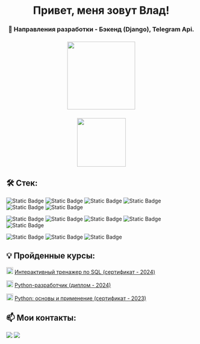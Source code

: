 <h1 align="center" class="heading-element" dir="auto">Привет, меня зовут Влад! </h1>
<h3 align="center" class="heading-element" dir="auto">
  🚀 Направления разработки - Бэкенд (Django), Telegram Api.
</h3>

<h3 align="center" class="heading-element" dir="auto">
  <a href="https://github.com/anuraghazra/convoychat">
    <img height=180 align="center" src="https://github-readme-stats.vercel.app/api/top-langs?username=Vlad-RND&layout=compact&langs_count=4&card_width=320&hide=javascript,css" />
  </a>
</h3>
<h3 align="center" class="heading-element" dir="auto">
  <a href="https://github.com/anuraghazra/github-readme-stats">
    <img height=129 align="center" src="https://github-readme-stats.vercel.app/api?username=Vlad-RND&hide=stars,prs,issues,contribs&show_icons=true&hide_rank=true&custom_title=My+GitHub+Stats" />
  </a>
</h3>

## 🛠 Стек:
<p>
  
  ![Static Badge](https://img.shields.io/badge/python-blue?style=for-the-badge&logo=python&logoColor=yellow)
  ![Static Badge](https://img.shields.io/badge/django-darkgreen?style=for-the-badge&logo=django&logoColor=white)
  ![Static Badge](https://img.shields.io/badge/docker-blue?style=for-the-badge&logo=docker&logoColor=white)
  ![Static Badge](https://img.shields.io/badge/postgresql-blue?style=for-the-badge&logo=postgresql&logoColor=white)
  ![Static Badge](https://img.shields.io/badge/linux-white?style=for-the-badge&logo=linux&logoColor=black)
  ![Static Badge](https://img.shields.io/badge/Git-red?style=for-the-badge&logo=git&logoColor=white)
  
</p>
<p>
  
  ![Static Badge](https://img.shields.io/badge/Nginx-green?style=for-the-badge&logo=Nginx&logoColor=white)
  ![Static Badge](https://img.shields.io/badge/Telegram_Api-blue?style=for-the-badge&logo=telegram&logoColor=white)
  ![Static Badge](https://img.shields.io/badge/sqlite-sqlite?style=for-the-badge&logo=sqlite&labelColor=072B8A&color=072B8A)
  ![Static Badge](https://img.shields.io/badge/gunicorn-g?style=for-the-badge&logo=gunicorn&logoColor=white&labelColor=green&color=green)
  ![Static Badge](https://img.shields.io/badge/postman-p?style=for-the-badge&logo=postman&logoColor=white&labelColor=orange&color=orange)
  
</p>
<p>
  
  ![Static Badge](https://img.shields.io/badge/github-g?style=for-the-badge&logo=github&logoColor=white&labelColor=black&color=black)
  ![Static Badge](https://img.shields.io/badge/github_action-g?style=for-the-badge&logo=github%20actions&logoColor=blue&labelColor=white&color=white)
  ![Static Badge](https://img.shields.io/badge/bootstrap%205-bootstrap?style=for-the-badge&logo=bootstrap&logoColor=white&color=blue)

</p>

## 💡 Пройденные курсы:
<img height=18 src="https://stepik.org/static/frontend/topbar_logo.svg"/> <a href="https://stepik.org/cert/2511773"> Интерактивный тренажер по SQL (сертификат - 2024) </a>

<img height=18 src="https://avatars.mds.yandex.net/get-lpc/10116223/099a1ee1-39ec-40c8-97ed-f7b8548cf5f0/orig"/> <a href="https://disk.yandex.ru/i/qTGRKyDFHp_ZHA"> Python-разработчик (диплом - 2024) </a>

<img height=18 src="https://stepik.org/static/frontend/topbar_logo.svg"/> <a href="https://stepik.org/cert/2152236"> Python: основы и применение (сертификат - 2023) </a>

## 📫 Мои контакты:
<a href="https://t.me/VladRND61"><img src="https://img.shields.io/badge/vladrnd61-blue?style=for-the-badge&logo=telegram"/></a>
<a href="mailto:vladislavvyt@yandex.ru"><img src="https://img.shields.io/badge/yandex_mail-yellow?style=for-the-badge"/></a>
